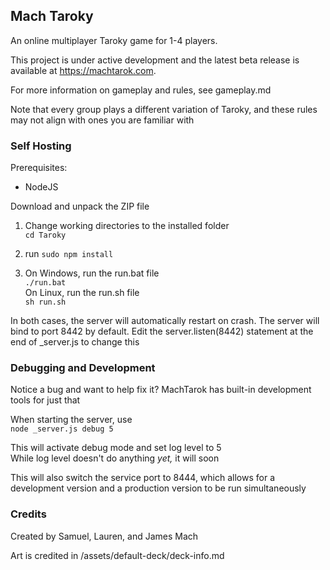 ## Mach Taroky
An online multiplayer Taroky game for 1-4 players.

This project is under active development and the latest beta release is available at https://machtarok.com.

For more information on gameplay and rules, see gameplay.md

Note that every group plays a different variation of Taroky, and these rules may not align with ones you are familiar with

### Self Hosting

Prerequisites: 

- NodeJS

Download and unpack the ZIP file

1. Change working directories to the installed folder\
`cd Taroky`


2. run `sudo npm install`


3. On Windows, run the run.bat file\
`./run.bat`\
On Linux, run the run.sh file\
`sh run.sh`

In both cases, the server will automatically restart on crash. The server will bind to port 8442 by default. Edit the server.listen(8442) statement at the end of _server.js to change this

### Debugging and Development

Notice a bug and want to help fix it? MachTarok has built-in development tools for just that

When starting the server, use\
`node _server.js debug 5`

This will activate debug mode and set log level to 5\
While log level doesn't do anything *yet,* it will soon

This will also switch the service port to 8444, which allows for a development version and a production version to be run simultaneously

### Credits

Created by Samuel, Lauren, and James Mach

Art is credited in /assets/default-deck/deck-info.md